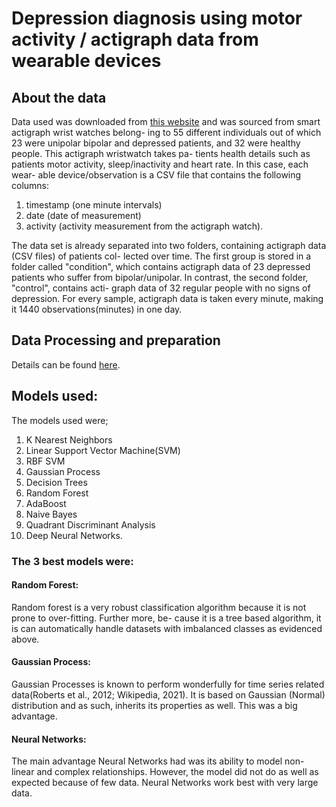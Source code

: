 # Depression diagnosis using motor activity / actigraph data from wearable devices

## About the data

Data used was downloaded from [this website](https://datasets.simula.no/depresjon/#download) and was
sourced from smart actigraph wrist watches belong-
ing to 55 different individuals out of which 23 were
unipolar bipolar and depressed patients, and 32 were
healthy people. This actigraph wristwatch takes pa-
tients health details such as patients motor activity,
sleep/inactivity and heart rate. In this case, each wear-
able device/observation is a CSV file that contains the
following columns:
1. timestamp (one minute intervals)
2. date (date of measurement)
3. activity (activity measurement from the actigraph watch).

The data set is already separated into two folders,
containing actigraph data (CSV files) of patients col-
lected over time. The first group is stored in a folder
called "condition", which contains actigraph data of 23
depressed patients who suffer from bipolar/unipolar.
In contrast, the second folder, "control", contains acti-
graph data of 32 regular people with no signs of depression.
For every sample, actigraph data is taken every
minute, making it 1440 observations(minutes) in one day.

## Data Processing and preparation
Details can be found [here](https://github.com/Chuukwudi/Depression-Classification-based-on-motor-activity-actigraph-data-from-wearable-devices/blob/main/Chukwudi_Ajoku_A0151658_Report.pdf).

## Models used:
The models used were;
1. K Nearest Neighbors
2. Linear Support Vector Machine(SVM)
3. RBF SVM
4. Gaussian Process
5. Decision Trees
6. Random Forest
7. AdaBoost
8. Naive Bayes
9. Quadrant Discriminant Analysis
10. Deep Neural Networks.

### The 3 best models were:
#### Random Forest:
Random forest is a very robust classification algorithm
because it is not prone to over-fitting. Further more, be-
cause it is a tree based algorithm, it is can automatically
handle datasets with imbalanced classes as evidenced
above.

#### Gaussian Process:
Gaussian Processes is known to perform wonderfully for time series related data(Roberts et al., 2012;
Wikipedia, 2021). It is based on Gaussian (Normal) distribution and as such, inherits its properties as well.
This was a big advantage.

#### Neural Networks:
The main advantage Neural Networks had was its ability to model non-linear and complex relationships.
However, the model did not do as well as expected because of few data. Neural Networks work best with very large data.